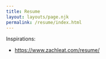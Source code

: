 ```yaml
---
title: Resume
layout: layouts/page.njk
permalink: /resume/index.html
---
```

Inspirations: 
- https://www.zachleat.com/resume/